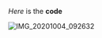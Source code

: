 *Here* is the **code** 

![IMG_20201004_092632](https://user-images.githubusercontent.com/67545874/95006236-035dcb80-0624-11eb-91cc-0b9a4462d82b.jpg)
